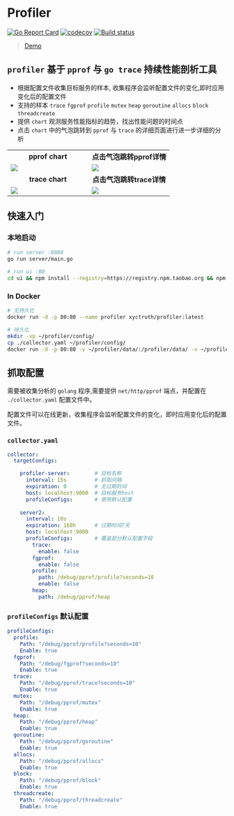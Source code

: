 # Profiler

[![Go Report Card](https://goreportcard.com/badge/github.com/xyctruth/profiler?x=xyctruth)](https://goreportcard.com/report/github.com/xyctruth/profiler)
[![codecov](https://codecov.io/gh/xyctruth/profiler/branch/master/graph/badge.svg?token=YWNYJK9KQW)](https://codecov.io/gh/xyctruth/profiler)
[![Build status](https://img.shields.io/github/workflow/status/xyctruth/profiler/Server-Build/master)](https://github.com/xyctruth/profiler/actions/workflows/server-build.yml)

> [Demo](https://profiling.jia-huang.com)

## `profiler` 基于 `pprof` 与 `go trace` 持续性能剖析工具

- 根据配置文件收集目标服务的样本, 收集程序会监听配置文件的变化,即时应用变化后的配置文件
- 支持的样本 `trace` `fgprof` `profile` `mutex` `heap` `goroutine` `allocs` `block` `threadcreate`
- 提供 `chart` 观测服务性能指标的趋势，找出性能问题的时间点
- 点击 `chart` 中的气泡跳转到 `pprof` 与 `trace` 的详细页面进行进一步详细的分析

<table>
  <tr>
      <td width="50%" align="center"><b>pprof chart</b></td>
      <td width="50%" align="center"><b>点击气泡跳转pprof详情</b></td>
  </tr>
  <tr>
     <td><img src="https://xtruth.oss-cn-shenzhen.aliyuncs.com/profiler.png"/></td>
     <td><img src="https://xtruth.oss-cn-shenzhen.aliyuncs.com/profiler-pprof.png"/></td>
  </tr>
  <tr>
      <td width="50%" align="center"><b>trace chart</b></td>
      <td width="50%" align="center"><b>点击气泡跳转trace详情</b></td>
  </tr>
  <tr>
     <td><img src="https://xtruth.oss-cn-shenzhen.aliyuncs.com/profiler.png"/></td>
     <td><img src="https://xtruth.oss-cn-shenzhen.aliyuncs.com/profiler-trace.png"/></td>
  </tr>
</table>

## 快速入门

### 本地启动
```bash
# run server :8080
go run server/main.go 

# run ui :80
cd ui && npm install --registry=https://registry.npm.taobao.org && npm run dev --base_api_url=http://localhost:8080 
```

### In Docker

```bash
# 无持久化
docker run -d -p 80:80 --name profiler xyctruth/profiler:latest

# 持久化
mkdir -vp ~/profiler/config/
cp ./collector.yaml ~/profiler/config/
docker run -d -p 80:80 -v ~/profiler/data/:/profiler/data/ -v ~/profiler/config/:/profiler/config/ --name profiler xyctruth/profiler:latest
```

## 抓取配置

需要被收集分析的 `golang` 程序,需要提供 `net/http/pprof` 端点，并配置在 `./collector.yaml` 配置文件中。

配置文件可以在线更新，收集程序会监听配置文件的变化，即时应用变化后的配置文件。

### `collector.yaml`

```yaml
collector:
  targetConfigs:

    profiler-server:        # 目标名称
      interval: 15s         # 抓取间隔
      expiration: 0         # 无过期时间
      host: localhost:9000  # 目标服务host
      profileConfigs:       # 使用默认配置 
        
    server2:
      interval: 10s
      expiration: 168h      # 过期时间7天
      host: localhost:9000
      profileConfigs:       # 覆盖部分默认配置字段
        trace:
          enable: false
        fgprof:
          enable: false
        profile:
          path: /debug/pprof/profile?seconds=10
          enable: false
        heap:
          path: /debug/pprof/heap

```

### `profileConfigs` 默认配置

```yaml
profileConfigs:
  profile:
    Path: "/debug/pprof/profile?seconds=10"
    Enable: true
  fgprof:
    Path: "/debug/fgprof?seconds=10"
    Enable: true
  trace:
    Path: "/debug/pprof/trace?seconds=10"
    Enable: true
  mutex:
    Path: "/debug/pprof/mutex"
    Enable: true
  heap:
    Path: "/debug/pprof/heap"
    Enable: true
  goroutine:
    Path: "/debug/pprof/goroutine"
    Enable: true
  allocs:
    Path: "/debug/pprof/allocs"
    Enable: true
  block:
    Path: "/debug/pprof/block"
    Enable: true
  threadcreate:
    Path: "/debug/pprof/threadcreate"
    Enable: true
```
